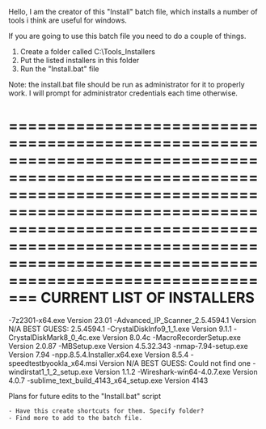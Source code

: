 Hello, I am the creator of this "Install" batch file, which installs a number of tools i think are useful for windows.

If you are going to use this batch file you need to do a couple of things.

1. Create a folder called C:\Tools_Installers
2. Put the listed installers in this folder
3. Run the "Install.bat" file

Note: the install.bat file should be run as administrator for it to properly work. I will prompt for administrator credentials each time otherwise.

=======================================================================================================================================================================================================================================================================
CURRENT LIST OF INSTALLERS
=======================================================================================================================================================================================================================================================================

-7z2301-x64.exe Version 23.01
-Advanced_IP_Scanner_2.5.4594.1 Version N/A BEST GUESS: 2.5.4594.1
-CrystalDiskInfo9_1_1.exe Version 9.1.1
-CrystalDiskMark8_0_4c.exe Version 8.0.4c
-MacroRecorderSetup.exe Version 2.0.87
-MBSetup.exe Version 4.5.32.343
-nmap-7.94-setup.exe Version 7.94
-npp.8.5.4.Installer.x64.exe Version 8.5.4
-speedtestbyookla_x64.msi Version N/A BEST GUESS: Could not find one
-windirstat1_1_2_setup.exe Version 1.1.2
-Wireshark-win64-4.0.7.exe Version 4.0.7
-sublime_text_build_4143_x64_setup.exe Version 4143

Plans for future edits to the "Install.bat" script

	- Have this create shortcuts for them. Specify folder?
	- Find more to add to the batch file.
